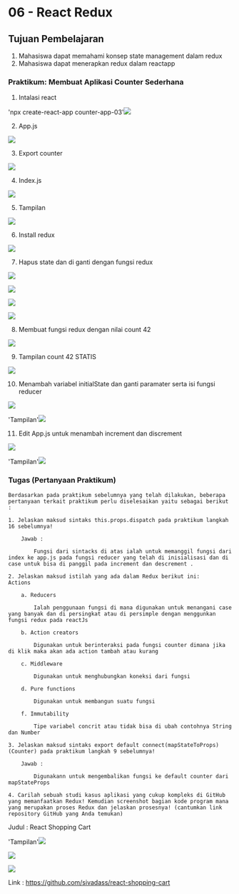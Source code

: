 # 06 - React Redux

## Tujuan Pembelajaran

1. Mahasiswa dapat memahami konsep state management dalam redux
2. Mahasiswa dapat menerapkan redux dalam reactapp 


### Praktikum: Membuat Aplikasi Counter Sederhana

1. Intalasi react

'npx create-react-app counter-app-03'![](img/i.png)

2. App.js

![](img/sc1.png)

3. Export counter

![](img/sc2.png)

4. Index.js

![](img/sc2.1.png)

5. Tampilan

![](img/t1.png)

6. Install redux

![](img/sc3.png)

7. Hapus state dan di ganti dengan fungsi redux

![](img/sc4.png)

![](img/sc5.png)

![](img/sc6.png)

![](img/err.png)

8. Membuat fungsi redux dengan nilai count 42

![](img/sc7.png)

9. Tampilan count 42 STATIS

![](img/t2.png)

10. Menambah variabel initialState dan ganti paramater serta isi fungsi reducer

![](img/sc8.png)

'Tampilan'![](img/t3.png)

11. Edit App.js untuk menambah increment dan discrement

![](img/sc9.png)

'Tampilan'![](img/t4.png)

### Tugas (Pertanyaan Praktikum)

    Berdasarkan pada praktikum sebelumnya yang telah dilakukan, beberapa pertanyaan terkait praktikum perlu diselesaikan yaitu sebagai berikut :

    1. Jelaskan maksud sintaks this.props.dispatch pada praktikum langkah 16 sebelumnya!

        Jawab :

            Fungsi dari sintacks di atas ialah untuk memanggil fungsi dari index ke app.js pada fungsi reducer yang telah di inisialisasi dan di case untuk bisa di panggil pada increment dan descrement .

    2. Jelaskan maksud istilah yang ada dalam Redux berikut ini:
    Actions

        a. Reducers
        
            Ialah penggunaan fungsi di mana digunakan untuk menangani case yang banyak dan di persingkat atau di persimple dengan menggunkan fungsi redux pada reactJs

        b. Action creators

            Digunakan untuk berinteraksi pada fungsi counter dimana jika di klik maka akan ada action tambah atau kurang

        c. Middleware
        
            Digunakan untuk menghubungkan koneksi dari fungsi

        d. Pure functions

            Digunakan untuk membangun suatu fungsi

        f. Immutability

            Tipe variabel concrit atau tidak bisa di ubah contohnya String dan Number

    3. Jelaskan maksud sintaks export default connect(mapStateToProps)(Counter) pada praktikum langkah 9 sebelumnya!

        Jawab :

            Digunakann untuk mengembalikan fungsi ke default counter dari mapStateProps

    4. Carilah sebuah studi kasus aplikasi yang cukup kompleks di GitHub yang memanfaatkan Redux! Kemudian screenshot bagian kode program mana yang merupakan proses Redux dan jelaskan prosesnya! (cantumkan link repository GitHub yang Anda temukan)

Judul : React Shopping Cart

'Tampilan'![](img/Tam1.png)

![](img/coun.png)

![](img/h.png)

Link : https://github.com/sivadass/react-shopping-cart

